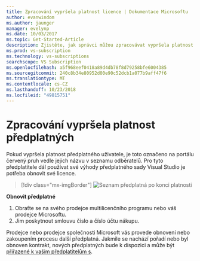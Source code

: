 ```yaml
---
title: Zpracování vypršela platnost licence | Dokumentace Microsoftu
author: evanwindom
ms.author: jaunger
manager: evelynp
ms.date: 10/03/2017
ms.topic: Get-Started-Article
description: Zjistěte, jak správci můžou zpracovávat vypršela platnost předplatných sady Visual Studio
ms.prod: vs-subscription
ms.technology: vs-subscriptions
searchscope: VS Subscription
ms.openlocfilehash: a5f968eef0418a89d4db78f8d79258bfe6004385
ms.sourcegitcommit: 240c8b34e80952d00e90c52dcb1a077b9aff47f6
ms.translationtype: MT
ms.contentlocale: cs-CZ
ms.lasthandoff: 10/23/2018
ms.locfileid: "49815751"
---
```

# <a name="handling-expired-subscriptions"></a>Zpracování vypršela platnost předplatných

Pokud vypršela platnost předplatného uživatele, je toto označeno na portálu červený pruh vedle jejich názvu v seznamu odběratelů. Pro tyto předplatitele dál používat své výhody předplatného sady Visual Studio je potřeba obnovit své licence. 
> [!div class="mx-imgBorder"]
> ![Seznam předplatná po konci platnosti](_img/expired-subscriptions/expired-list.png)

**Obnovit předplatné**
1.  Obraťte se na svého prodejce multilicenčního programu nebo váš prodejce Microsoftu. 
2.  Jim poskytnout smlouvu číslo a číslo účtu nákupu. 

Prodejce nebo prodejce společnosti Microsoft vás provede obnovení nebo zakoupením procesu další předplatná. Jakmile se nachází pořadí nebo byl obnoven kontrakt, nových předplatných bude k dispozici a může být [přiřazené k vašim předplatitelům s](assign-license.md). 